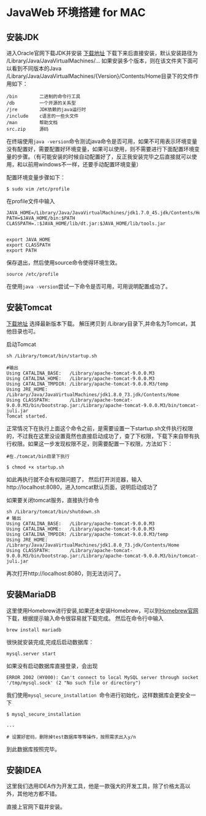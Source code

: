 # JavaWeb 环境搭建 for MAC
## 安装JDK
进入Oracle官网下载JDK并安装
[下载地址](http://www.oracle.com/technetwork/java/javase/downloads/index.html)
下载下来后直接安装，默认安装路径为 /Library/Java/JavaVirtualMachines/...
如果安装多个版本，则在该文件夹下面可以看到不同版本的Java
/Library/Java/JavaVirtualMachines/{Version}/Contents/Home目录下的文件作用如下：

```shell
/bin        二进制的命令行工具
/db         一个开源的关系型
/jre        JDK依赖的java运行时
/include    c语言的一些头文件
/man        帮助文档
src.zip     源码
```

在终端使用`java -version`命令测试java命令是否可用，如果不可用表示环境变量没有配置好，需要配置好环境变量，如果可以使用，则不需要进行下面配置环境变量的步骤。（有可能安装的时候自动配置好了，反正我安装完毕之后直接就可以使用，和以前用windows不一样，还要手动配置环境变量）

配置环境变量步骤如下：

```
$ sudo vim /etc/profile
```

在profile文件中输入

```
JAVA_HOME=/Library/Java/JavaVirtualMachines/jdk1.7.0_45.jdk/Contents/Home
PATH=$JAVA_HOME/bin:$PATH
CLASSPATH=.:$JAVA_HOME/lib/dt.jar:$JAVA_HOME/lib/tools.jar


export JAVA_HOME
export CLASSPATH
export PATH
```
保存退出，然后使用source命令使得环境生效。

```
source /etc/profile
```
在使用`java -version`尝试一下命令是否可用，可用说明配置成功了。
## 安装Tomcat
[下载地址](http://tomcat.apache.org/)
选择最新版本下载。
解压拷贝到 /Library目录下,并命名为Tomcat，其他目录也可。

启动Tomcat

```
sh /Library/tomcat/bin/startup.sh

#输出
Using CATALINA_BASE:   /Library/apache-tomcat-9.0.0.M3
Using CATALINA_HOME:   /Library/apache-tomcat-9.0.0.M3
Using CATALINA_TMPDIR: /Library/apache-tomcat-9.0.0.M3/temp
Using JRE_HOME:        /Library/Java/JavaVirtualMachines/jdk1.8.0_73.jdk/Contents/Home
Using CLASSPATH:       /Library/apache-tomcat-9.0.0.M3/bin/bootstrap.jar:/Library/apache-tomcat-9.0.0.M3/bin/tomcat-juli.jar
Tomcat started.
```

正常情况下在执行上面这个命令之前，是需要设置一下startup.sh文件执行权限的，不过我在这里没设置竟然也直接启动成功了，查了下权限，下载下来自带有执行权限。如果这一步发现权限不足，则需要配置一下权限，方法如下：

```
#在./tomcat/bin目录下执行

$ chmod +x startup.sh
```
如此再执行就不会有权限问题了，
然后打开浏览器，输入http://localhost:8080，进入tomcat默认页面，说明启动成功了

如果要关闭tomcat服务，直接执行命令

```
sh /Library/tomcat/bin/shutdown.sh 
# 输出
Using CATALINA_BASE:   /Library/apache-tomcat-9.0.0.M3
Using CATALINA_HOME:   /Library/apache-tomcat-9.0.0.M3
Using CATALINA_TMPDIR: /Library/apache-tomcat-9.0.0.M3/temp
Using JRE_HOME:        /Library/Java/JavaVirtualMachines/jdk1.8.0_73.jdk/Contents/Home
Using CLASSPATH:       /Library/apache-tomcat-9.0.0.M3/bin/bootstrap.jar:/Library/apache-tomcat-9.0.0.M3/bin/tomcat-juli.jar
```

再次打开http://localhost:8080，则无法访问了。

## 安装MariaDB
这里使用Homebrew进行安装,如果还未安装Homebrew，可以到[Homebrew官网](http://brew.sh/)下载，根据提示输入命令很容易就下载完成。
然后在命令行中输入

``` shell
brew install mariadb
```


很快就安装完成,完成后启动数据库：

```
mysql.server start
```

如果没有启动数据库直接登录，会出现

```
ERROR 2002 (HY000): Can't connect to local MySQL server through socket '/tmp/mysql.sock' (2 "No such file or directory")
```

我们使用`mysql_secure_installation `命令进行初始化，这样数据库会更安全一下

```
$ mysql_secure_installation 

...

# 设置好密码，删除掉test数据库等等操作，按照需求出入y/n
```

到此数据库按照完毕。

## 安装IDEA

这里我们选用IDEA作为开发工具，他是一款强大的开发工具，除了价格太高以外，其他地方都不错。

直接上官网下载并安装。


